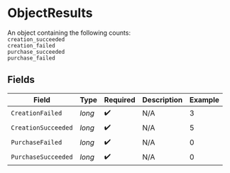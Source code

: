 # ObjectResults

An object containing the following counts:<br>`creation_succeeded`<br>`creation_failed`<br>`purchase_succeeded`<br>`purchase_failed`


## Fields

| Field               | Type                | Required            | Description         | Example             |
| ------------------- | ------------------- | ------------------- | ------------------- | ------------------- |
| `CreationFailed`    | *long*              | :heavy_check_mark:  | N/A                 | 3                   |
| `CreationSucceeded` | *long*              | :heavy_check_mark:  | N/A                 | 5                   |
| `PurchaseFailed`    | *long*              | :heavy_check_mark:  | N/A                 | 0                   |
| `PurchaseSucceeded` | *long*              | :heavy_check_mark:  | N/A                 | 0                   |